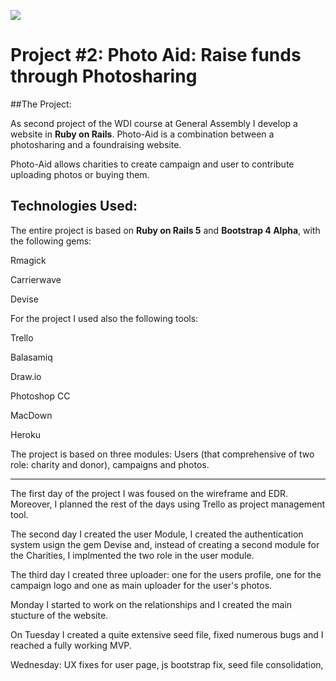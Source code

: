 ![](https://ga-dash.s3.amazonaws.com/production/assets/logo-9f88ae6c9c3871690e33280fcf557f33.png) 

# Project #2: Photo Aid: Raise funds through Photosharing

##The Project:

As second project of the WDI course at General Assembly I develop a website in **Ruby on Rails**.
Photo-Aid is a combination between a photosharing and a foundraising website.

Photo-Aid allows charities to create campaign and user to contribute uploading photos or buying them.


## Technologies Used: 

The entire project is based on **Ruby on Rails 5** and **Bootstrap 4 Alpha**, with the following gems:

Rmagick

Carrierwave

Devise

For the project I used also the following tools:

Trello

Balasamiq

Draw.io

Photoshop CC

MacDown

Heroku

The project is based on three modules: Users (that comprehensive of two role: charity and donor), campaigns and photos.

---

The first day of the project I was foused on the wireframe and EDR. Moreover, I planned the rest of the days using Trello as project management tool.

The second day I created the user Module, I created the authentication system usign the gem Devise and, instead of creating a second module for the Charities, I implmented the two role in the user module.

The third day I created three uploader: one for the users profile, one for the campaign logo and one as main uploader for the user's photos.

Monday I started to work on the relationships and I created the main stucture of the website.

On Tuesday I created a quite extensive seed file, fixed numerous bugs and I reached a fully working MVP.

Wednesday: UX fixes for user page, js bootstrap fix, seed file consolidation, 